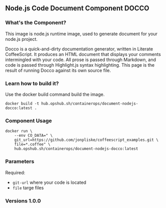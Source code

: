 ## Node.js Code Document Component DOCCO

### What's the Component?

This image is node.js runtime image, used to generate document for your node.js project.

Docco is a quick-and-dirty documentation generator, written in Literate CoffeeScript. It produces an HTML document that displays your comments intermingled with your code. All prose is passed through Markdown, and code is passed through Highlight.js syntax highlighting. This page is the result of running Docco against its own source file.

### Learn how to build it?

Use the docker build command build the image.

```shell
docker build -t hub.opshub.sh/containerops/document-nodejs-docco:latest .
```

### Component Usage

```shell
docker run \
    --env CO_DATA=" \
    git_url=https://github.com/jonpliske/coffeescript_examples.git \
    file=*.coffee" \
    hub.opshub.sh/containerops/document-nodejs-docco:latest
```

### Parameters 

Required:

- `git-url` where your code is located
- `file` targe files

### Versions 1.0.0
